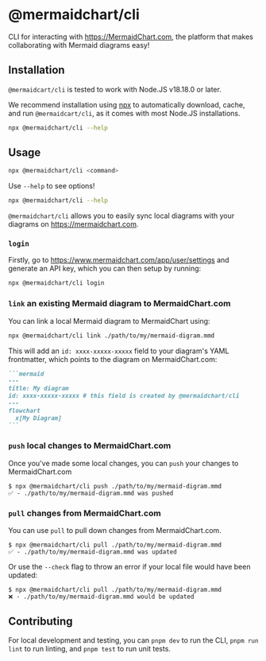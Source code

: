 # @mermaidchart/cli

CLI for interacting with https://MermaidChart.com, the platform that makes collaborating with Mermaid diagrams easy!

## Installation

`@mermaidcart/cli` is tested to work with Node.JS v18.18.0 or later.

We recommend installation using [npx](https://docs.npmjs.com/cli/v10/commands/npx)
to automatically download, cache, and run `@mermaidcart/cli`, as it comes with
most Node.JS installations.

```bash
npx @mermaidchart/cli --help
```

## Usage

```bash
npx @mermaidchart/cli <command>
```

Use `--help` to see options!

```bash
npx @mermaidchart/cli --help
```

`@mermaidchart/cli` allows you to easily sync local diagrams with your diagrams
on https://mermaidchart.com.

### `login`

Firstly, go to https://www.mermaidchart.com/app/user/settings and generate an
API key, which you can then setup by running:

```bash
npx @mermaidchart/cli login
```

### `link` an existing Mermaid diagram to MermaidChart.com

You can link a local Mermaid diagram to MermaidChart using:

```bash
npx @mermaidchart/cli link ./path/to/my/mermaid-digram.mmd
```

This will add an `id: xxxx-xxxxx-xxxxx` field to your diagram's YAML frontmatter,
which points to the diagram on MermaidChart.com:

````markdown
```mermaid
---
title: My diagram
id: xxxx-xxxxx-xxxxx # this field is created by @mermaidchart/cli
---
flowchart
  x[My Diagram]
```
````

### `push` local changes to MermaidChart.com

Once you've made some local changes, you can `push` your changes to MermaidChart.com

```console
$ npx @mermaidchart/cli push ./path/to/my/mermaid-digram.mmd
✅ - ./path/to/my/mermaid-digram.mmd was pushed
```

### `pull` changes from MermaidChart.com

You can use `pull` to pull down changes from MermaidChart.com.

```console
$ npx @mermaidchart/cli pull ./path/to/my/mermaid-digram.mmd
✅ - ./path/to/my/mermaid-digram.mmd was updated
```

Or use the `--check` flag to throw an error if your local file would have been
updated:

```console
$ npx @mermaidchart/cli pull ./path/to/my/mermaid-digram.mmd
❌ - ./path/to/my/mermaid-digram.mmd would be updated
```

## Contributing

For local development and testing, you can `pnpm dev` to run the CLI,
`pnpm run lint` to run linting, and `pnpm test` to run unit tests.
